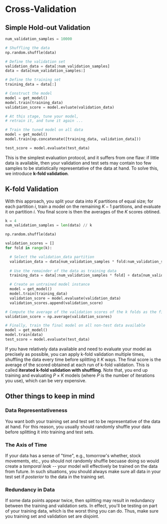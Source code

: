 # Cross-Validation

## Simple Hold-out Validation

``` Python
num_validation_samples = 10000

# Shuffling the data
np.random.shuffle(data)

# Define the validation set
validation_data = data[:num_validation_samples]
data = data[num_validation_samples:]

# Define the training set
training_data = data[:]

# Construct the model
model = get_model()
model.train(training_data)
validation_score = model.evluate(validation_data)

# At this stage, tune your model,
# retrain it, and tune it again ...

# Train the tuned model on all data
model = get_model()
model.train(np.concatenate([training_data, validation_data]))

test_score = model.evaluate(test_data)
```

This is the simplest evaluation protocol, and it suffers from one flaw: if little data is available, then your validation and test sets may contain too few samples to be statistically representative of the data at hand. To solve this, we introduce **k-fold validation**.

## K-fold Validation

With this approach, you split your data into $K$ partitions of equal size; for each partition $i$, train a model on the remaining $K-1$ partitions, and evaluate it on partition $i$. You final score is then the averages of the $K$ scores obtined. 

``` Python 
k = 4
num_validation_samples = len(data) // k

np.random.shuffle(data)

validation_scores = []
for fold in range(k):

  # Select the validation_data partition
  validation_data = data[num_validation_samples * fold:num_validation_samples * (fold + 1)]
  
  # Use the remainder of the data as training data
  training_data = data[:num_validation_samples * fold] + data[num_validation_samples * (fold + 1):]

  # Create an untrained model instance  
  model = get_model()
  model.train(training_data)
  validation_score = model.evaluate(validation_data)
  validation_scores.append(validation_score)

# Compute the average of the validation scores of the k folds as the final validation score
validation_score = np.average(validation_scores) 

# Finally, train the final model on all non-test data available
model = get_model()
model.train(data)
test_score = model.evaluate(test_data)
```

If you have relatively data available and need to evaluate your model as precisely as possible, you can apply k-fold validation multiple times, shuffling the data every time before splitting it $K$ ways. The final score is the average of the scored obtained at each run of k-fold validation. This is called **iterated k-fold validation with shuffling**. Note that, you end up training and evaluating $P \times K$ models (where $P$ is the number of iterations you use), which can be very expensive.

## Other things to keep in mind

### Data Representativeness
You want both your training set and test set to be representative of the data at hand. For this reason, you usually should randomly shuffle your data before splitting it into training and test sets.

### The Axis of Time
If your data has a sense of "time", e.g., tomorrow's whether, stock movements, etc., you should not randomly shuffle becuase doing so would create a *temporal leak* -- your model will effectively be trained on the data from future. In such situations, you should always make sure all data in your test set if *posterior* to the data in the training set.

### Redundancy in Data
If some data points appear twice, then splitting may result in redundancy between the training and validation sets. In effect, you'll be testing on part of your training data, which is the worst thing you can do. Thus, make sure you training set and validation set are disjoint.
